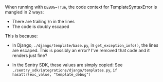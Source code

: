 When running with `DEBUG=True`, the code context for TemplateSyntaxError is mangled in 2 ways:

* There are trailing \n in the lines
* The code is doubly escaped

This is because:

* In Django, `./django/template/base.py`, in `get_exception_info()`, the lines are escaped.
    This is possibly an error? I've removed that code and it renders just fine?

* In the Sentry SDK, these values are simply copied:
    See `./sentry_sdk/integrations/django/templates.py`,  `if hasattr(exc_value, "template_debug")`
